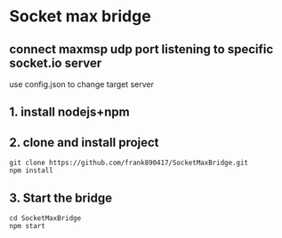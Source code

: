 # Socket max bridge

## connect maxmsp udp port listening to specific socket.io server

use config.json to change target server

## 1. install nodejs+npm

## 2. clone and install project

```
git clone https://github.com/frank890417/SocketMaxBridge.git
npm install
```

## 3. Start the bridge

```
cd SocketMaxBridge
npm start
```